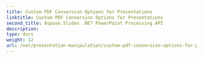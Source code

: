 ```yaml
---
title: Custom PDF Conversion Options for Presentations
linktitle: Custom PDF Conversion Options for Presentations
second_title: Aspose.Slides .NET PowerPoint Processing API
description: 
type: docs
weight: 12
url: /net/presentation-manipulation/custom-pdf-conversion-options-for-presentations/
---
```

